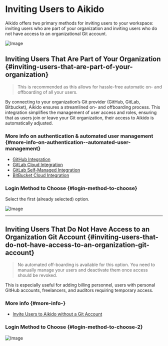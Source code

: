 # Inviting Users to Aikido

Aikido offers two primary methods for inviting users to your workspace: inviting users who are part of your organization and inviting users who do not have access to an organizational Git account.

![Image](https://ucarecdn.com/dc9e92e7-5586-4876-80de-6d3564125852/)

## Inviting Users That Are Part of Your Organization {#inviting-users-that-are-part-of-your-organization}

> This is recommended as this allows for hassle-free automatic on- and offboarding of all your users.

By connecting to your organization’s Git provider (GitHub, GitLab, Bitbucket), Aikido ensures a streamlined on- and offboarding process. This integration simplifies the management of user access and roles, ensuring that as users join or leave your Git organization, their access to Aikido is automatically adjusted.

### More info on authentication & automated user management {#more-info-on-authentication--automated-user-management}

- [GitHub Integration](https://help.aikido.dev/doc/github-integration-for-authentication-and-user-management/docU6U3kjoJ3)
- [GitLab Cloud Integration](https://help.aikido.dev/doc/gitlab-integration-for-authentication-and-user-management/docne0JrWW8i)
- [GitLab Self-Managed Integration](https://help.aikido.dev/doc/gitlab-self-managed-integration-for-authentication-and-user-management/doc80PsZkrTf)
- [BitBucket Cloud Integration](https://help.aikido.dev/doc/bitbucket-cloud-integration-for-authentication-and-user-management/docjO9H8qzL1)

### Login Method to Choose {#login-method-to-choose}

Select the first (already selected) option.

![Image](https://ucarecdn.com/200a3413-312d-4613-a3fc-1286345ef84b/)

---

## Inviting Users That Do Not Have Access to an Organization Git Account {#inviting-users-that-do-not-have-access-to-an-organization-git-account}

> No automated off-boarding is available for this option. You need to manually manage your users and deactivate them once access should be revoked.

This is especially useful for adding billing personnel, users with personal GitHub accounts, freelancers, and auditors requiring temporary access. 

### More info  {#more-info-}

- [Invite Users to Aikido without a Git Account](https://help.aikido.dev/doc/invite-users-to-aikido-without-a-git-account-/docqM7btfSwK)

### Login Method to Choose {#login-method-to-choose-2}

![Image](https://ucarecdn.com/4aa29acf-2342-428f-940d-67b1b580c116/)
